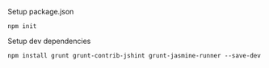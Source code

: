 
Setup package.json

	npm init

Setup dev dependencies

	npm install grunt grunt-contrib-jshint grunt-jasmine-runner --save-dev

